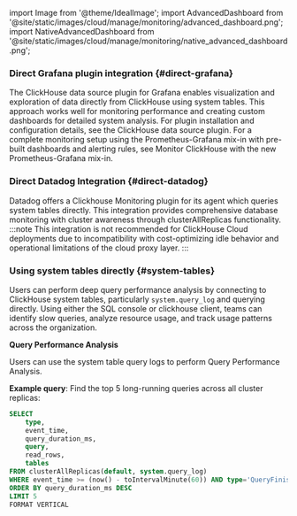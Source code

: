 import Image from '@theme/IdealImage';
import AdvancedDashboard from '@site/static/images/cloud/manage/monitoring/advanced_dashboard.png';
import NativeAdvancedDashboard from '@site/static/images/cloud/manage/monitoring/native_advanced_dashboard.png';

### Direct Grafana plugin integration {#direct-grafana}

The ClickHouse data source plugin for Grafana enables visualization and exploration of data directly from ClickHouse using system tables. This approach works well for monitoring performance and creating custom dashboards for detailed system analysis.
For plugin installation and configuration details, see the ClickHouse data source plugin. For a complete monitoring setup using the Prometheus-Grafana mix-in with pre-built dashboards and alerting rules, see Monitor ClickHouse with the new Prometheus-Grafana mix-in.

### Direct Datadog Integration {#direct-datadog}

Datadog offers a Clickhouse Monitoring plugin for its agent which queries system tables directly. This integration provides comprehensive database monitoring with cluster awareness through clusterAllReplicas functionality. 
:::note
This integration is not recommended for ClickHouse Cloud deployments due to incompatibility with cost-optimizing idle behavior and operational limitations of the cloud proxy layer.
:::

### Using system tables directly {#system-tables}

Users can perform deep query performance analysis by connecting to ClickHouse system tables, particularly `system.query_log` and querying directly. Using either the SQL console or clickhouse client, teams can identify slow queries, analyze resource usage, and track usage patterns across the organization.

**Query Performance Analysis**

Users can use the system table query logs to perform Query Performance Analysis.

**Example query**: Find the top 5 long-running queries across all cluster replicas:

```sql
SELECT
    type,
    event_time, 
    query_duration_ms,
    query,
    read_rows,
    tables
FROM clusterAllReplicas(default, system.query_log)
WHERE event_time >= (now() - toIntervalMinute(60)) AND type='QueryFinish'
ORDER BY query_duration_ms DESC
LIMIT 5
FORMAT VERTICAL
```